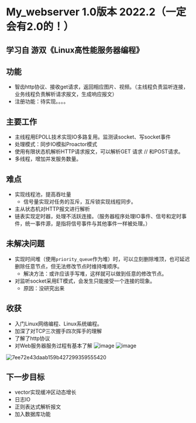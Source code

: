 # My_webserver 1.0版本 2022.2（一定会有2.0的！）

## 学习自 游双《Linux高性能服务器编程》

## 功能
- 智齿http协议、接收get请求，返回相应图片、视频。（主线程负责监听连接，业务线程负责解析请求报文，生成响应报文）
- 注册功能：待实现。。。。

## 主要工作
- 主线程用EPOLL技术实现IO多路复用。监测读socket、写socket事件
- 处理模式：同步IO模拟Proactor模式
- 使用有限状态机解析HTTP请求报文，可以解析GET 请求 //  和POST请求。
- 多线程，增加并发服务数量。

## 难点
- 实现线程池，提高吞吐量
  - 信号量实现对任务的互斥，互斥锁实现线程同步。
- 主从状态机对HTTP报文进行解析
- 链表实现定时器，处理不活跃连接。（服务器程序处理IO事件、信号和定时事件，统一事件源，是指将信号事件与其他事件一样被处理。）

## 未解决问题
- 实现时间堆（使用`priority_queue`作为堆）时，可以立刻删除堆顶，也可延迟删除任意节点，但无法修改节点时维持堆顺序。
  - 解决方法：或许应该手写堆，这样就可以做到任意的修改节点。
- 对监听socket采用ET模式，会发生只能接受一个连接的现象。
  - 原因：没研究出来

## 收获
- 入门Linux网络编程、Linux系统编程。
- 加深了对TCP三次握手四次挥手的理解
- 了解了http协议
- 对Web服务器服务过程有基本了解
![image](https://user-images.githubusercontent.com/73826377/157267362-16c44478-daa4-433c-b819-88d415db2dcf.png)
![image](https://user-images.githubusercontent.com/73826377/157267912-e83e9c7d-72a4-4e20-9771-f9ce513c4a1e.png)

![7ee72e43daab159b427299359555420](https://user-images.githubusercontent.com/73826377/157266380-aa52e25b-a834-4295-bb06-a2a2ce47137d.png)


## 下一步目标
- vector<char>实现缓冲区动态增长
- 日志IO
- 正则表达式解析报文
- 加入数据库功能
